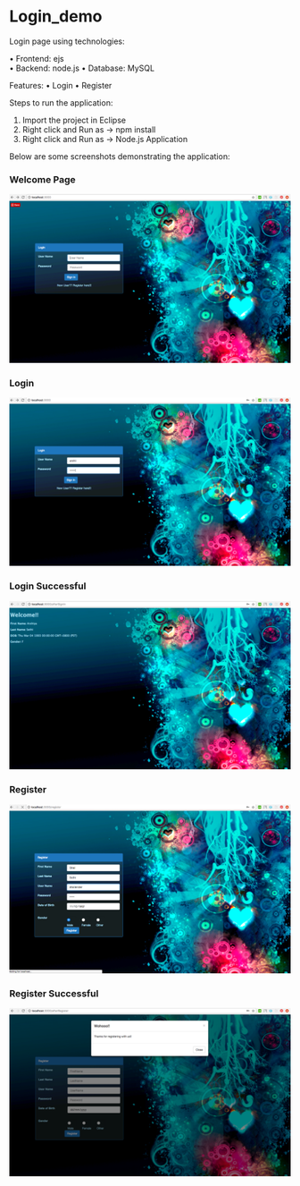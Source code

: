 # Login_demo

Login page using technologies:

• Frontend: ejs </br>
• Backend:  node.js
• Database: MySQL

Features:
• Login
• Register

Steps to run the application:
1. Import the project in Eclipse
2. Right click and Run as -> npm install
2. Right click and Run as -> Node.js Application

Below are some screenshots demonstrating the application:

### Welcome Page
![](images/1.png)

### Login
![](images/2.png)

### Login Successful
![](images/3.png)

### Register
![](images/4.png)

### Register Successful
![](images/5.png)
